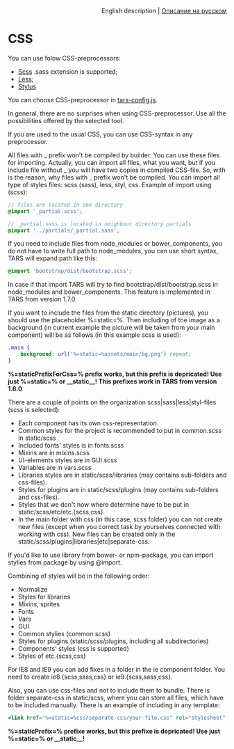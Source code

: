 <p align="right">
English description | <a href="../ru/css-processing.md">Описание на русском</a>
</p>

# CSS

You can use folow CSS-preprocessors:
* [Scss](http://sass-lang.com) .sass extension is supported;
* [Less](http://www.lesscss.ru);
* [Stylus](http://learnboost.github.io/stylus)  

You can choose CSS-preprocessor in [tars-config.js](options.md#csspreprocessor).

In general, there are no surprises when using CSS-preprocessor. Use all the possibilities offered by the selected tool.

If you are used to the usual CSS, you can use CSS-syntax in any preprocessor.

All files with _ prefix won't be compiled by builder. You can use these files for importing. Actually, you can import all files, what you want, but if you include file without _ you will have two copies in compiled CSS-file. So, with is the reason, why files with _ prefix won't be compiled. You can import all type of styles files: scss (sass), less, styl, css.
Example of import using (scss):

```scss
// files are located in one directory
@import '_partial.scss';

// _partial.sass is located in neighbour directory partials
@import '../partials/_partial.sass';
```

If you need to include files from node_modules or bower_components, you do not have to write full path to node_modules, you can use short syntax, TARS will expand path like this:

```scss
@import 'bootstrap/dist/bootstrap.scss';
```

In case if that import TARS will try to find bootstrap/dist/bootstrap.scss in node_modules and bower_components. This feature is implemented in TARS from version 1.7.0

If you want to include the files from the static directory (pictures), you should use the placeholder %=static=%. Then including of the image as a background (in current example the picture will be taken from your main component) will be as follows (in this example scss is used):

```scss
.main {
    background: url('%=static=%assets/main/bg.png') repeat;
}
```

**%=staticPrefixForCss=% prefix works, but this prefix is depricated! Use just %=static=% or \_\_static\_\_! This prefixes work in TARS from version 1.6.0**

There are a couple of points on the organization scss|sass|less|styl-files (scss is selected):

* Each component has its own css-representation.
* Common styles for the project is recommended to put in common.scss in static/scss
* Included fonts' styles is in fonts.scss
* Mixins are in mixins.scss
* UI-elements styles are in GUI.scss
* Variables are in vars.scss
* Libraries styles are in static/scss/libraries (may contains sub-folders and css-files).
* Styles for plugins are in static/scss/plugins (may contains sub-folders and css-files).
* Styles that we don't now where determine have to be put in static/scss/etc/etc.{scss,css}.
* In the main folder with css (in this case, scss folder) you can not create new files (except when you correct task by yourselves connected with working with css). New files can be created only in the static/scss/plugins|libraries|etc|separate-css.

If you'd like to use library from bower- or npm-package, you can import stylies from package by using @import.

Combining of styles will be in the following order:
* Normalize
* Styles for libraries
* Mixins, sprites
* Fonts
* Vars
* GUI
* Common stylies (common.scss)
* Styles for plugins (static/scss/plugins, including all subdirectories)
* Components' styles (css is supported)
* Styles of etc.{scss,css}

For IE8 and IE9 you can add fixes in a folder in the ie component folder. You need to create ie8.{scss,sass,css} or ie9.{scss,sass,css}.

Also, you can use css-files and not to include them to bundle. There is folder separate-css in static/scss, where you can store all files, which have to be included manually. There is an example of including in any template:

```handlebars
<link href="%=static=%css/separate-css/your-file.css" rel="stylesheet" type="text/css">
```

**%=staticPrefix=% prefixe works, but this prefixe is depricated! Use just %=static=% or \_\_static\_\_!**
